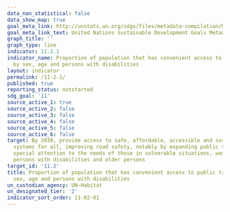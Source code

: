 ```yaml
---
data_non_statistical: false
data_show_map: true
goal_meta_link: http://unstats.un.org/sdgs/files/metadata-compilation/Metadata-Goal-11.pdf
goal_meta_link_text: United Nations Sustainable Development Goals Metadata (pdf 2066kB)
graph_title: ''
graph_type: line
indicator: 11.2.1
indicator_name: Proportion of population that has convenient access to public transport,
  by sex, age and persons with disabilities
layout: indicator
permalink: /11-2-1/
published: true
reporting_status: notstarted
sdg_goal: '11'
source_active_1: true
source_active_2: false
source_active_3: false
source_active_4: false
source_active_5: false
source_active_6: false
target: By 2030, provide access to safe, affordable, accessible and sustainable transport
  systems for all, improving road safety, notably by expanding public transport, with
  special attention to the needs of those in vulnerable situations, women, children,
  persons with disabilities and older persons
target_id: '11.2'
title: Proportion of population that has convenient access to public transport, by
  sex, age and persons with disabilities
un_custodian_agency: UN-Habitat
un_designated_tier: '2'
indicator_sort_order: 11-02-01
---
```

